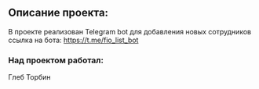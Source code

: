 ## Описание проекта:
В проекте реализован Telegram bot для добавления новых сотрудников
ссылка на бота: https://t.me/fio_list_bot


### Над проектом работал:
Глеб Торбин

